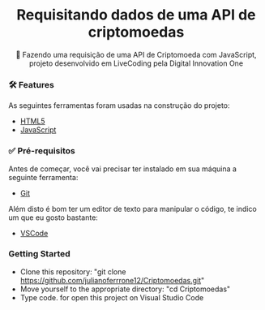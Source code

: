 <h1 align="center">
    Requisitando dados de uma API de criptomoedas
</h1>
<p align="center">🚀 Fazendo uma requisição de uma API de Criptomoeda com JavaScript, projeto desenvolvido em LiveCoding pela Digital Innovation One</p>

### 🛠 Features

As seguintes ferramentas foram usadas na construção do projeto:

- [HTML5](https://developer.mozilla.org/pt-BR/docs/Web/Guide/HTML/HTML5)
- [JavaScript](https://developer.mozilla.org/pt-BR/docs/Web/JavaScript)

### ✅ Pré-requisitos

Antes de começar, você vai precisar ter instalado em sua máquina a seguinte ferramenta:<br />
- [Git](https://git-scm.com)<br />

Além disto é bom ter um editor de texto para manipular o código, te indico um que eu gosto bastante:<br />
- [VSCode](https://code.visualstudio.com/)

### Getting Started

- Clone this repository: "git clone https://github.com/julianoferrrone12/Criptomoedas.git" <br />
- Move yourself to the appropriate directory: "cd Criptomoedas"
- Type code. for open this project on Visual Studio Code
